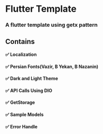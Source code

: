 # Flutter Template 

### A flutter template using getx pattern

## Contains
#### ✅ Localization
#### ✅ Persian Fonts(Vazir, B Yekan, B Nazanin)
#### ✅ Dark and Light Theme 
#### ✅ API Calls Using DIO
#### ✅ GetStorage
#### ✅ Sample Models
#### ✅ Error Handle
